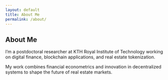 ```yaml
---
layout: default
title: About Me
permalink: /about/
---
```


## About Me

I’m a postdoctoral researcher at KTH Royal Institute of Technology working on digital finance, blockchain applications, and real estate tokenization.

My work combines financial econometrics and innovation in decentralized systems to shape the future of real estate markets.